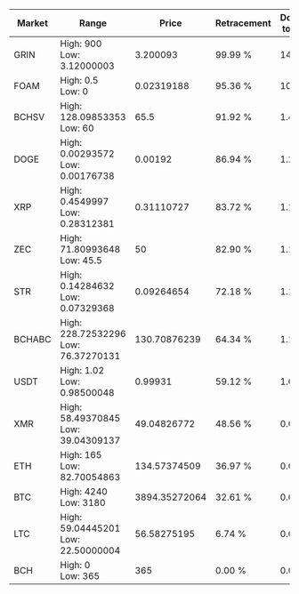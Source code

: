 | Market | Range | Price| Retracement | Doubles to 50% |
| --- | --- | --- | --- | --- |
| GRIN | High: 900<br />Low: 3.12000003 | 3.200093 | 99.99 % | 141.11 |
| FOAM | High: 0.5<br />Low: 0 | 0.02319188 | 95.36 % | 10.78 |
| BCHSV | High: 128.09853353<br />Low: 60 | 65.5 | 91.92 % | 1.44 |
| DOGE | High: 0.00293572<br />Low: 0.00176738 | 0.00192 | 86.94 % | 1.22 |
| XRP | High: 0.4549997<br />Low: 0.28312381 | 0.31110727 | 83.72 % | 1.19 |
| ZEC | High: 71.80993648<br />Low: 45.5 | 50 | 82.90 % | 1.17 |
| STR | High: 0.14284632<br />Low: 0.07329368 | 0.09264654 | 72.18 % | 1.17 |
| BCHABC | High: 228.72532296<br />Low: 76.37270131 | 130.70876239 | 64.34 % | 1.17 |
| USDT | High: 1.02<br />Low: 0.98500048 | 0.99931 | 59.12 % | 1.00 |
| XMR | High: 58.49370845<br />Low: 39.04309137 | 49.04826772 | 48.56 % | 0.00 |
| ETH | High: 165<br />Low: 82.70054863 | 134.57374509 | 36.97 % | 0.00 |
| BTC | High: 4240<br />Low: 3180 | 3894.35272064 | 32.61 % | 0.00 |
| LTC | High: 59.04445201<br />Low: 22.50000004 | 56.58275195 | 6.74 % | 0.00 |
| BCH | High: 0<br />Low: 365 | 365 | 0.00 % | 0.00 |
